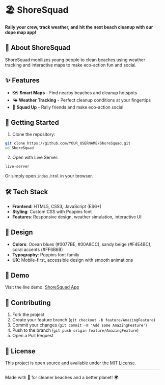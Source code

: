 # 🏖️ ShoreSquad

**Rally your crew, track weather, and hit the next beach cleanup with our dope map app!**

## 🌊 About ShoreSquad

ShoreSquad mobilizes young people to clean beaches using weather tracking and interactive maps to make eco-action fun and social.

## ✨ Features

- 🗺️ **Smart Maps** - Find nearby beaches and cleanup hotspots
- 🌤️ **Weather Tracking** - Perfect cleanup conditions at your fingertips  
- 👥 **Squad Up** - Rally friends and make eco-action social

## 🚀 Getting Started

1. Clone the repository:
```bash
git clone https://github.com/YOUR_USERNAME/ShoreSquad.git
cd ShoreSquad
```

2. Open with Live Server:
```bash
live-server
```

Or simply open `index.html` in your browser.

## 🛠️ Tech Stack

- **Frontend**: HTML5, CSS3, JavaScript (ES6+)
- **Styling**: Custom CSS with Poppins font
- **Features**: Responsive design, weather simulation, interactive UI

## 🎨 Design

- **Colors**: Ocean blues (#0077BE, #00A8CC), sandy beige (#F4E4BC), coral accents (#FF6B6B)
- **Typography**: Poppins font family
- **UX**: Mobile-first, accessible design with smooth animations

## 📱 Demo

Visit the live demo: [ShoreSquad App](https://your-username.github.io/ShoreSquad)

## 🤝 Contributing

1. Fork the project
2. Create your feature branch (`git checkout -b feature/AmazingFeature`)
3. Commit your changes (`git commit -m 'Add some AmazingFeature'`)
4. Push to the branch (`git push origin feature/AmazingFeature`)
5. Open a Pull Request

## 📄 License

This project is open source and available under the [MIT License](LICENSE).

---

Made with 💙 for cleaner beaches and a better planet! 🌍